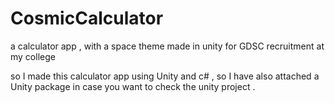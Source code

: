 # CosmicCalculator
a calculator app , with a space theme made in unity for GDSC recruitment at my college 


so I made this calculator app using Unity and c# , so I have also attached a Unity package in case you want to check  the unity project . 
